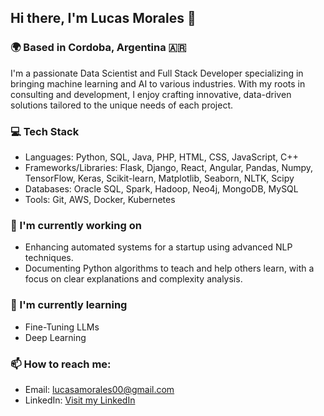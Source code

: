 
Hi there, I'm Lucas Morales 👋
------------------------------

### 🌍 Based in Cordoba, Argentina 🇦🇷

I'm a passionate Data Scientist and Full Stack Developer specializing in bringing machine learning and AI to various industries. With my roots in consulting and development, I enjoy crafting innovative, data-driven solutions tailored to the unique needs of each project.

### 💻 Tech Stack

-   Languages: Python, SQL, Java, PHP, HTML, CSS, JavaScript, C++
-   Frameworks/Libraries: Flask, Django, React, Angular, Pandas, Numpy, TensorFlow, Keras, Scikit-learn, Matplotlib, Seaborn, NLTK, Scipy
-   Databases: Oracle SQL, Spark, Hadoop, Neo4j, MongoDB, MySQL
-   Tools: Git, AWS, Docker, Kubernetes

### 🔭 I'm currently working on

-   Enhancing automated systems for a startup using advanced NLP techniques.
-   Documenting Python algorithms to teach and help others learn, with a focus on clear explanations and complexity analysis.

### 🌱 I'm currently learning

-   Fine-Tuning LLMs 
-   Deep Learning 

### 📫 How to reach me:

-   Email: <lucasamorales00@gmail.com>
-   LinkedIn: [Visit my LinkedIn](https://www.linkedin.com/in/lucas-morales-37b1b9221/)
